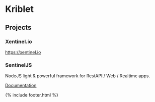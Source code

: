 <!-- TITLE: Kriblet -->
<!-- SUBTITLE: Outsourcing and TI startup -->

# Kriblet

## Projects
### Xentinel.io
https://xentinel.io
### SentinelJS
NodeJS light & powerful framework for RestAPI / Web / Realtime apps.

[Documentation](sentineljs/documentation)

{% include footer.html %}
